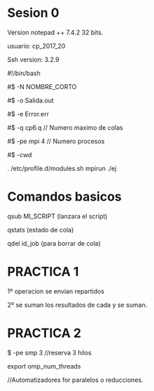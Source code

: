 # Sesion 0

Version notepad ++ 7.4.2 32 bits.

usuario: cp_2017_20

Ssh version: 3.2.9

#!/bin/bash

#$ -N NOMBRE_CORTO

#$ -o Salida.out

#$ -e Error.err

#$ -q cp6.q  // Numero maximo de colas

#$ -pe mpi 4 // Numero procesos

#$ -cwd

. /etc/profile.d/modules.sh
mpirun ./ej 

Comandos basicos
===
qsub MI_SCRIPT (lanzara el script)

qstats (estado de cola)

qdel id_job (para borrar de cola)

# PRACTICA 1

1º operacion se envian repartidos

2º se suman los resultados de cada y se suman.

# PRACTICA 2

$ -pe smp 3 //reserva 3 hilos

export omp_num_threads

//Automatizadores for paralelos o reducciones.
